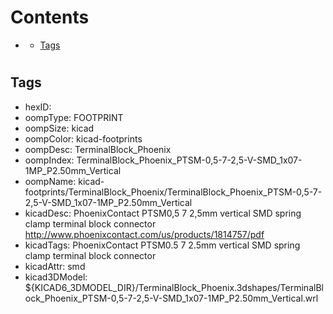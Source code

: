 



Contents
========

* [](#)
	* [Tags](#tags)

# 

## Tags

- hexID: 
- oompType: FOOTPRINT
- oompSize: kicad
- oompColor: kicad-footprints
- oompDesc: TerminalBlock_Phoenix
- oompIndex: TerminalBlock_Phoenix_PTSM-0,5-7-2,5-V-SMD_1x07-1MP_P2.50mm_Vertical
- oompName: kicad-footprints/TerminalBlock_Phoenix/TerminalBlock_Phoenix_PTSM-0,5-7-2,5-V-SMD_1x07-1MP_P2.50mm_Vertical
- kicadDesc: PhoenixContact PTSM0,5 7 2,5mm vertical SMD spring clamp terminal block connector http://www.phoenixcontact.com/us/products/1814757/pdf
- kicadTags: PhoenixContact PTSM0.5 7 2.5mm vertical SMD spring clamp terminal block connector
- kicadAttr: smd
- kicad3DModel: ${KICAD6_3DMODEL_DIR}/TerminalBlock_Phoenix.3dshapes/TerminalBlock_Phoenix_PTSM-0,5-7-2,5-V-SMD_1x07-1MP_P2.50mm_Vertical.wrl
